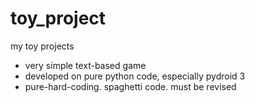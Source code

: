 # toy_project
my toy projects
 - very simple text-based game 
 - developed on pure python code, especially pydroid 3
 - pure-hard-coding. spaghetti code. must be revised
 
